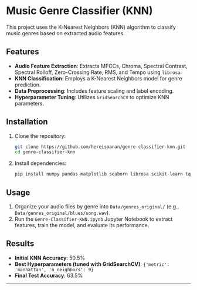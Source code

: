 
# Music Genre Classifier (KNN)

This project uses the K-Nearest Neighbors (KNN) algorithm to classify music genres based on extracted audio features.

## Features

  * **Audio Feature Extraction**: Extracts MFCCs, Chroma, Spectral Contrast, Spectral Rolloff, Zero-Crossing Rate, RMS, and Tempo using `librosa`.
  * **KNN Classification**: Employs a K-Nearest Neighbors model for genre prediction.
  * **Data Preprocessing**: Includes feature scaling and label encoding.
  * **Hyperparameter Tuning**: Utilizes `GridSearchCV` to optimize KNN parameters.

## Installation

1.  Clone the repository:
    ```bash
    git clone https://github.com/hereismanan/genre-classifier-knn.git
    cd genre-classifier-knn
    ```
2.  Install dependencies:
    ```bash
    pip install numpy pandas matplotlib seaborn librosa scikit-learn tqdm
    ```

## Usage

1.  Organize your audio files by genre into `Data/genres_original/` (e.g., `Data/genres_original/blues/song.wav`).
2.  Run the `Genre-Classifier-KNN.ipynb` Jupyter Notebook to extract features, train the model, and evaluate its performance.

## Results

  * **Initial KNN Accuracy**: 50.5%
  * **Best Hyperparameters (tuned with GridSearchCV)**: `{'metric': 'manhattan', 'n_neighbors': 9}`
  * **Final Test Accuracy**: 63.5%

-----
